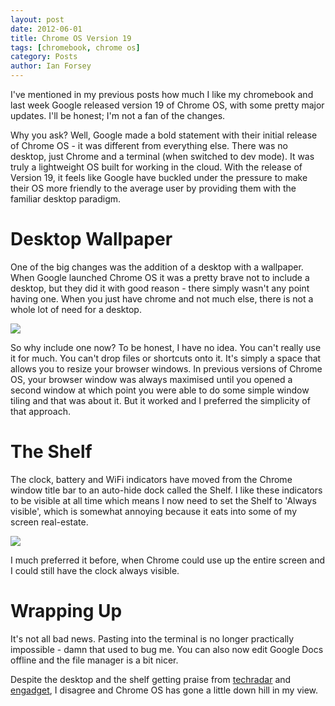 ```yaml
---
layout: post
date: 2012-06-01
title: Chrome OS Version 19
tags: [chromebook, chrome os]
category: Posts
author: Ian Forsey
---
```


I've mentioned in my previous posts how much I like my chromebook and last week Google released version 19 of Chrome OS, with some pretty major updates. I'll be honest; I'm not a fan of the changes. 

Why you ask? Well, Google made a bold statement with their initial release of Chrome OS - it was different from everything else. There was no desktop, just Chrome and a terminal (when switched to dev mode). It was truly a lightweight OS built for working in the cloud. With the release of Version 19, it feels like Google have buckled under the pressure to make their OS more friendly to the average user by providing them with the familiar desktop paradigm. 

# Desktop Wallpaper

One of the big changes was the addition of a desktop with a wallpaper. When Google launched Chrome OS it was a pretty brave not to include a desktop, but they did it with good reason - there simply wasn't any point having one. When you just have chrome and not much else, there is not a whole lot of need for a desktop.

<div class="central-section">
    <img src="https://lh5.googleusercontent.com/-0ZvU_Yazvao/T8kijD9fyJI/AAAAAAAACh8/Ou8XYZG3BUk/s800/screenshot-20120601-195339.png" />
</div>

So why include one now? To be honest, I have no idea. You can't really use it for much. You can't drop files or shortcuts onto it. It's simply a space that allows you to resize your browser windows. In previous versions of Chrome OS, your browser window was always maximised until you opened a second window at which point you were able to do some simple window tiling and that was about it. But it worked and I preferred the simplicity of that approach. 

# The Shelf

The clock, battery and WiFi indicators have moved from the Chrome window title bar to an auto-hide dock called the Shelf. I like these indicators to be visible at all time which means I now need to set the Shelf to 'Always visible', which is somewhat annoying because it eats into some of my screen real-estate.

<div class="central-section">
    <img src="https://lh6.googleusercontent.com/-t7F_TvsYh-A/T8kigWgjxxI/AAAAAAAACh0/d7qpxnoxE_w/s800/screenshot-20120601-203543.png" />
</div>

I much preferred it before, when Chrome could use up the entire screen and I could still have the clock always visible.

# Wrapping Up

It's not all bad news. Pasting into the terminal is no longer practically impossible - damn that used to bug me. You can also now edit Google Docs offline and the file manager is a bit nicer. 

Despite the desktop and the shelf getting praise from [techradar](http://www.techradar.com/reviews/pc-mac/software/operating-systems/new-chrome-os-1082513/review/page:4#articleContent) and [engadget](http://www.engadget.com/2012/05/29/chrome-os-review-version-19/), I disagree and Chrome OS has gone a little down hill in my view.